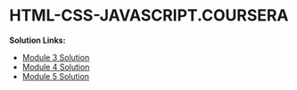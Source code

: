 # HTML-CSS-JAVASCRIPT.COURSERA
<b>Solution Links:</b> <br>
- [Module 3 Solution](https://ajinkya-75.github.io/HTML-CSS-JAVASCRIPT.COURSERA/module3/Resturant.html) <br>
- [Module 4 Solution](https://ajinkya-75.github.io/HTML-CSS-JAVASCRIPT.COURSERA/module%204/) <br>
- [Module 5 Solution](https://ajinkya-75.github.io/HTML-CSS-JAVASCRIPT.COURSERA/module%205/index.html/)<br>
